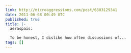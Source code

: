 ```yaml
---
link: http://microaggressions.com/post/6303129341
date: 2011-06-08 00:49 UTC
published: true
title: |-
  aeraspais:

  To be honest, I dislike how often discussions of...
tags: []
---
```



